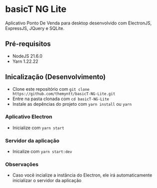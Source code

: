 # basicT NG Lite
Aplicativo Ponto De Venda para desktop desenvolvido com ElectronJS, ExpressJS, JQuery e SQLite.

## Pré-requisitos
- NodeJS 21.6.0
- Yarn 1.22.22

## Inicalização (Desenvolvimento)
- Clone este repositório com ```git clone https://github.com/themyntt/basicT-NG-Lite.git```
- Entre na pasta clonada com ```cd basicT-NG-Lite```
- Instale as depências do projeto com ```yarn install``` ou ```yarn```

### Aplicativo Electron
- Inicialize com ```yarn start```

### Servidor da aplicação
- Inicalize com ```yarn start:dev```

### Observaçōes
- Caso você incialize a instância do Electron, ele irá automaticamente inicializar o servidor da aplicação